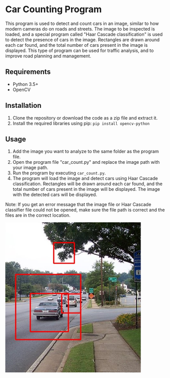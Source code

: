 # Car Counting Program

This program is used to detect and count cars in an image, similar to how modern cameras do on roads and streets. The image to be inspected is loaded, and a special program called "Haar Cascade classification" is used to detect the presence of cars in the image. Rectangles are drawn around each car found, and the total number of cars present in the image is displayed. This type of program can be used for traffic analysis, and to improve road planning and management.

## Requirements

- Python 3.5+
- OpenCV

## Installation

1. Clone the repository or download the code as a zip file and extract it.
2. Install the required libraries using pip: `pip install opencv-python`

## Usage

1. Add the image you want to analyze to the same folder as the program file.
2. Open the program file "car_count.py" and replace the image path with your image path.
3. Run the program by executing `car_count.py`.
4. The program will load the image and detect cars using Haar Cascade classification. Rectangles will be drawn around each car found, and the total number of cars present in the image will be displayed. The image with the detected cars will be displayed.

Note: If you get an error message that the image file or Haar Cascade classifier file could not be opened, make sure the file path is correct and the files are in the correct location.


![Alt Text](cardetect.jpg)
